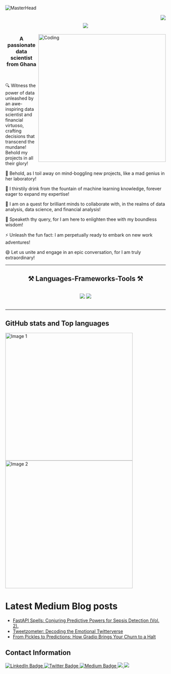 ![MasterHead](https://datasci.ruangluas.com/wp-content/uploads/2023/05/cropped-data-science.png)

<img align="right" src="https://visitor-badge.laobi.icu/badge?page_id=violetteallotey.violetteallotey" />

<h1 align="center">
    <img src="https://readme-typing-svg.herokuapp.com/?font=Righteous&size=35&center=true&vCenter=true&width=500&height=70&duration=4000&lines=Hi+There!+👋;+I'm+Violette+Allotey!;" />
</h1>
<img align="right" alt="Coding" width="400" src="https://media.giphy.com/media/v1.Y2lkPTc5MGI3NjExNm8ydmJkMGluMWk5eWpoYmgxcjdjYW94MmE2NjU5cmZqbmxiajlibiZlcD12MV9pbnRlcm5hbF9naWZfYnlfaWQmY3Q9Zw/dtB7kgF86VwZWY5Iee/giphy.gif">

<h3 align="center">A passionate data scientist from Ghana </h3>

<br/>

<div align="left">
 
  🔍 Witness the power of data unleashed by an awe-inspiring data scientist and financial virtuoso, crafting decisions that transcend the mundane! Behold my projects in all their glory!
   
 🔭 Behold, as I toil away on mind-boggling new projects, like a mad genius in her laboratory!
  
 🌱 I thirstily drink from the fountain of machine learning knowledge, forever eager to expand my expertise!
  
 👯 I am on a quest for brilliant minds to collaborate with, in the realms of data analysis, data science, and financial analysis!
  
 💬 Speaketh thy query, for I am here to enlighten thee with my boundless wisdom!
  
 ⚡ Unleash the fun fact: I am perpetually ready to embark on new work adventures!
  
 😄 Let us unite and engage in an epic conversation, for I am truly extraordinary!

 </div>

 

 <hr/>
 
<h2 align="center">⚒️ Languages-Frameworks-Tools ⚒️</h2>
<br/>
<div align="center">
    <img src="https://skillicons.dev/icons?i=vuejs,bootstrap,html,css,vscode,github,figma,notion,git" />
    <img src="https://skillicons.dev/icons?i=python,javascript,mongodb,django,mysql,flask,canva" /><br>
</div>

<br/>
<hr/>




## GitHub stats and Top languages
<div>
  <img src="https://github-readme-stats.vercel.app/api?username=violetteallotey&show_icons=true&theme=radical&layout=compact" alt="Image 1" width="400"/>

  <img src="https://github-readme-stats.vercel.app/api/top-langs/?username=violetteallotey&layout=compact&" alt="Image 2" width="400" />

</div>

# Latest Medium Blog posts
<!-- BLOG-POST-LIST:START -->
- [FastAPI Spells: Conjuring Predictive Powers for Sepsis Detection (Vol. 2).](https://medium.com/@violetteallotey/fastapi-spells-conjuring-predictive-powers-for-sepsis-detection-vol-2-118b0305bc98)
- [Tweetzometer: Decoding the Emotional Twitterverse](https://medium.com/@violetteallotey/tweetzometer-decoding-the-emotional-twitterverse-1c4bec4edcf2)
- [From Pickles to Predictions: How Gradio Brings Your Churn to a Halt](https://medium.com/@violetteallotey/the-art-of-keeping-customers-a-gradio-app-to-predict-customer-churn-29561620e97c)
<!-- BLOG-POST-LIST:END -->


## Contact Information

<div id="badges">
  <a href=https://www.linkedin.com/in/violette-naa-adoley-allotey-0330161a3>
    <img src="https://img.shields.io/badge/LinkedIn-blue?style=for-the-badge&logo=linkedin&logoColor=white" alt="LinkedIn Badge"/>
  </a>
  <a href=https://twitter.com/AlloteyViolette>
    <img src="https://img.shields.io/badge/Twitter-white?style=for-the-badge&logo=Twitter&logoColor=blue" alt="Twitter Badge"/>
  </a>
  <a href=https://medium.com/@violetteallotey>
    <img src="https://img.shields.io/badge/Medium-black?style=for-the-badge&logo=Medium&logoColor=white" alt="Medium Badge"/>
  </a>
   </a>
  <a href="https://adoley.my.canva.site/" target="_blank">
     <img src="https://img.shields.io/badge/Portfolio-FF5722?style=for-the-badge&logo=todoist&logoColor=white" target="_blank" /> <!-- sqlite, safari, google-chrome are other good icon options -->
  </a>
   </a>
   <a href="mailto:niovaley@gmail.com">
    <img src="https://img.shields.io/badge/Gmail-333333?style=for-the-badge&logo=gmail&logoColor=red" />
  </a>
</div>

